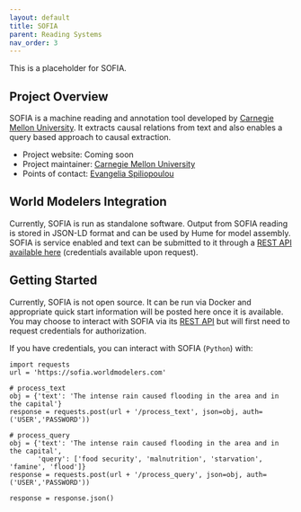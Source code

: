 ```yaml
---
layout: default
title: SOFIA
parent: Reading Systems
nav_order: 3
---
```


This is a placeholder for SOFIA.

## Project Overview

SOFIA is a machine reading and annotation tool developed by [Carnegie Mellon University](https://www.cmu.edu/). It extracts causal relations from text and also enables a query based approach to causal extraction. 

* Project website: Coming soon
* Project maintainer: [Carnegie Mellon University](https://www.cmu.edu/)
* Points of contact: [Evangelia Spiliopoulou
    ](mailto:espiliop@andrew.cmu.edu)

## World Modelers Integration

Currently, SOFIA is run as standalone software. Output from SOFIA reading is stored in JSON-LD format and can be used by Hume for model assembly. SOFIA is service enabled and text can be submitted to it through a [REST API available here](https://sofia.worldmodelers.com/ui/) (credentials available upon request).


## Getting Started

Currently, SOFIA is not open source. It can be run via Docker and appropriate quick start information will be posted here once it is available. You may choose to interact with SOFIA via its [REST API](https://sofia.worldmodelers.com/ui/) but will first need to request credentials for authorization. 

If you have credentials, you can interact with SOFIA (`Python`) with:

```
import requests
url = 'https://sofia.worldmodelers.com'

# process_text 
obj = {'text': 'The intense rain caused flooding in the area and in the capital'}
response = requests.post(url + '/process_text', json=obj, auth=('USER','PASSWORD'))

# process_query
obj = {'text': 'The intense rain caused flooding in the area and in the capital',
       'query': ['food security', 'malnutrition', 'starvation', 'famine', 'flood']}
response = requests.post(url + '/process_query', json=obj, auth=('USER','PASSWORD'))

response = response.json()
```